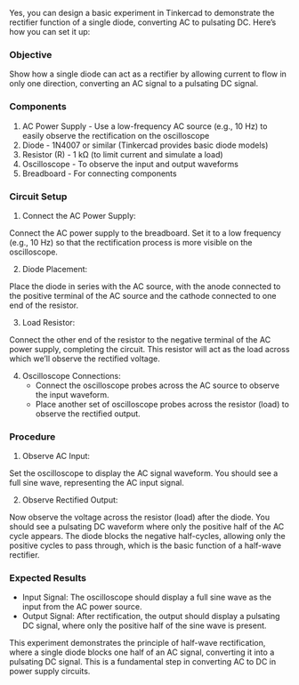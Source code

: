 
Yes, you can design a basic experiment in Tinkercad to demonstrate the rectifier function of a single diode, converting AC to pulsating DC. Here’s how you can set it up:

### Objective

Show how a single diode can act as a rectifier by allowing current to flow in only one direction, converting an AC signal to a pulsating DC signal.

### Components

1. AC Power Supply - Use a low-frequency AC source (e.g., 10 Hz) to easily observe the rectification on the oscilloscope
2. Diode - 1N4007 or similar (Tinkercad provides basic diode models)
3. Resistor (R) - 1 kΩ (to limit current and simulate a load)
4. Oscilloscope - To observe the input and output waveforms
5. Breadboard - For connecting components

### Circuit Setup

1. Connect the AC Power Supply:
 
 Connect the AC power supply to the breadboard. Set it to a low frequency (e.g., 10 Hz) so that the rectification process is more visible on the oscilloscope.

2. Diode Placement:
 
 Place the diode in series with the AC source, with the anode connected to the positive terminal of the AC source and the cathode connected to one end of the resistor.

3. Load Resistor:
 
 Connect the other end of the resistor to the negative terminal of the AC power supply, completing the circuit. This resistor will act as the load across which we’ll observe the rectified voltage.

4. Oscilloscope Connections:
   - Connect the oscilloscope probes across the AC source to observe the input waveform.
   - Place another set of oscilloscope probes across the resistor (load) to observe the rectified output.

### Procedure

1. Observe AC Input:

Set the oscilloscope to display the AC signal waveform. You should see a full sine wave, representing the AC input signal.

2. Observe Rectified Output:

Now observe the voltage across the resistor (load) after the diode. You should see a pulsating DC waveform where only the positive half of the AC cycle appears. The diode blocks the negative half-cycles, allowing only the positive cycles to pass through, which is the basic function of a half-wave rectifier.

### Expected Results

- Input Signal: The oscilloscope should display a full sine wave as the input from the AC power source.
- Output Signal: After rectification, the output should display a pulsating DC signal, where only the positive half of the sine wave is present.

This experiment demonstrates the principle of half-wave rectification, where a single diode blocks one half of an AC signal, converting it into a pulsating DC signal. This is a fundamental step in converting AC to DC in power supply circuits.
